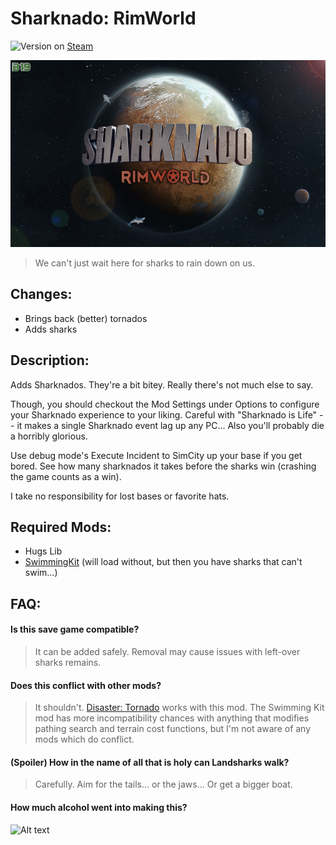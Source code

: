 # Sharknado: RimWorld

![Version](https://img.shields.io/badge/Rimworld-B19-brightgreen.svg) on [Steam](https://steamcommunity.com/sharedfiles/filedetails/?id=1502928982)

![Alt text](About/Preview.png?raw=true "Sharknado")

> We can't just wait here for sharks to rain down on us.

## Changes:
- Brings back (better) tornados
- Adds sharks

## Description:

Adds Sharknados. They're a bit bitey. Really there's not much else to say.

Though, you should checkout the Mod Settings under Options to configure your Sharknado experience to your liking. Careful with "Sharknado is Life" -- it makes a single Sharknado event lag up any PC... Also you'll probably die a horribly glorious.

Use debug mode's Execute Incident to SimCity up your base if you get bored. See how many sharknados it takes before the sharks win (crashing the game counts as a win).

I take no responsibility for lost bases or favorite hats.

## Required Mods:
- Hugs Lib
- [SwimmingKit](https://github.com/MSeal/RimworldSwimming) (will load without, but then you have sharks that can't swim...)

## FAQ:

#### Is this save game compatible?

> It can be added safely. Removal may cause issues with left-over sharks remains.
    
#### Does this conflict with other mods?

> It shouldn't. [Disaster: Tornado](https://github.com/MSeal/RimworldDisasterTornado) works with this mod.
> The Swimming Kit mod has more incompatibility chances with anything that modifies pathing search and terrain cost functions, but I'm not aware of any mods which do conflict.

#### (Spoiler) How in the name of all that is holy can Landsharks walk?

> Carefully. Aim for the tails... or the jaws... Or get a bigger boat.

#### How much alcohol went into making this?

![Alt text](https://imgs.xkcd.com/comics/ballmer_peak.png "Ballmer Peak")
